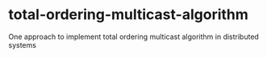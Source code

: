 # total-ordering-multicast-algorithm
One approach to implement total ordering multicast algorithm in distributed systems
